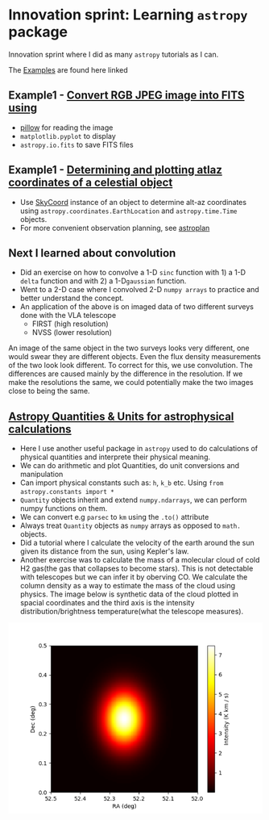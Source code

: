 # Innovation sprint: Learning `astropy` package

Innovation sprint where I did as many `astropy` tutorials as I can.

The [Examples](https://docs.astropy.org/en/stable/generated/examples/index.html) are found here linked

## Example1 - [Convert RGB JPEG image into FITS using](https://docs.astropy.org/en/stable/generated/examples/io/split-jpeg-to-fits.html#sphx-glr-generated-examples-io-split-jpeg-to-fits-py)
  - [pillow](https://python-pillow.org)  for reading the image
  - `matplotlib.pyplot` to display
  - `astropy.io.fits` to save FITS files

## Example1 - [Determining and plotting atlaz coordinates of a celestial object](https://docs.astropy.org/en/stable/generated/examples/coordinates/plot_obs-planning.html#sphx-glr-generated-examples-coordinates-plot-obs-planning-py)
  - Use [SkyCoord](https://docs.astropy.org/en/stable/api/astropy.coordinates.SkyCoord.html#astropy.coordinates.SkyCoord) instance of an object to determine alt-az coordinates using `astropy.coordinates.EarthLocation` and `astropy.time.Time` objects.
  - For more convenient observation planning, see [astroplan](https://astroplan.readthedocs.io/en/latest/)
  
  ## Next I learned about convolution
  - Did an exercise on how to convolve a 1-D `sinc` function with 1) a 1-D `delta` function and with 2) a 1-D`gaussian` function.
  - Went to a 2-D case where I convolved 2-D `numpy arrays` to practice and better understand the concept.
  - An application of the above is on imaged data of two different surveys done with the VLA telescope
    - FIRST (high resolution)
    - NVSS (lower resolution)

An image of the same object in the two surveys looks very different, one would swear they are different objects. Even the flux density measurements of the two look look different. To correct for this, we use convolution. The differences are caused mainly by the difference in the resolution. If we make the resolutions the same, we could potentially make the two images close to being the same.

## [Astropy Quantities & Units for astrophysical calculations](http://learn.astropy.org/rst-tutorials/quantities.html?highlight=filtertutorials%20filterradioastronomy)
  - Here I use another useful package in `astropy` used to do calculations of physical quantities and interprete their physical meaning.
  - We can do arithmetic and plot Quantities, do unit conversions and manipulation
  - Can import physical constants such as: `h`, `k_b` etc. Using `from astropy.constants import *`
  - `Quantity` objects inherit and extend `numpy.ndarrays`, we can perform numpy functions on them.
  - We can convert e.g `parsec` to `km` using the `.to()` attribute
  - Always treat `Quantity` objects as `numpy` arrays as opposed to `math.` objects.
  - Did a tutorial where I calculate the velocity of the earth around the sun given its distance from the sun, using Kepler's law.
  - Another exercise was to calculate the mass of a molecular cloud of cold H2 gas(the gas that collapses to become stars). This is not detectable with telescopes but we can infer it by oberving CO. We calculate the column density as a way to estimate the mass of the cloud using physics. The image below is synthetic data of the cloud plotted in spacial coordinates and the third axis is the intensity distribution/brightness temperature(what the telescope measures).
  
  ![alt text](CO_cloud_intensity.png)